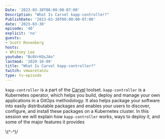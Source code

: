 ```yaml
---
Date: '2023-03-30T08:00:00-07:00'
Description: "What Is Carvel kapp-controller?"
PublishDate: '2023-03-30T00:00:00-07:00'
date: '2023-03-30'
episode: '40'
explicit: 'no'
guests:
- Scott Rosenberg
hosts:
- Whitney Lee
youtube: "Bc0VrKQsJAo"
lastmod: '2020-10-09'
title: "What Is Carvel kapp-controller?"
twitch: vmwaretanzu
type: tv-episode
---
```


`kapp-controller` is a part of the [Carvel](https://carvel.dev/) toolset. `kapp-controller` is a Kubernetes operator, which helps you build, deploy and manage your own applications in a GitOps methodology. It also helps package your software into easily distributable packages and enables your users to discover, configure, and install these packages on a Kubernetes cluster. In this session we will explain how `kapp-controller` works, ways to deploy it, and some of the major features it provides

\\(^-^)/
